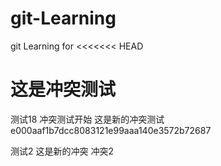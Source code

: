 # git-Learning
git Learning for
<<<<<<< HEAD

这是冲突测试
=======
测试18 冲突测试开始
这是新的冲突测试 e000aaf1b7dcc8083121e99aaa140e3572b72687

测试2
这是新的冲突
冲突2
